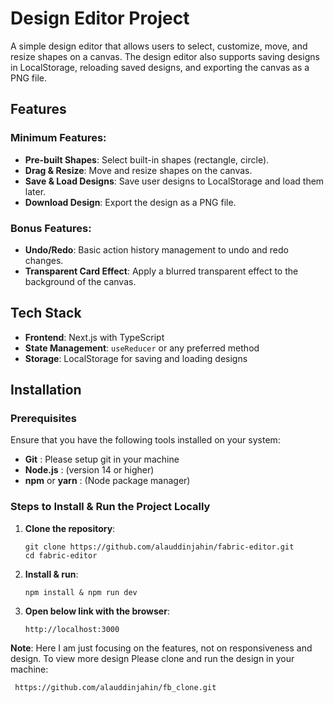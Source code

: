 # Design Editor Project

A simple design editor that allows users to select, customize, move, and resize shapes on a canvas. The design editor also supports saving designs in LocalStorage, reloading saved designs, and exporting the canvas as a PNG file.

## Features

### Minimum Features:
- **Pre-built Shapes**: Select built-in shapes (rectangle, circle).
- **Drag & Resize**: Move and resize shapes on the canvas.
- **Save & Load Designs**: Save user designs to LocalStorage and load them later.
- **Download Design**: Export the design as a PNG file.

### Bonus Features:
- **Undo/Redo**: Basic action history management to undo and redo changes.
- **Transparent Card Effect**: Apply a blurred transparent effect to the background of the canvas.

## Tech Stack

- **Frontend**: Next.js with TypeScript
- **State Management**: `useReducer` or any preferred method
- **Storage**: LocalStorage for saving and loading designs

## Installation

### Prerequisites
Ensure that you have the following tools installed on your system:
- **Git** : Please setup git in your machine
- **Node.js** : (version 14 or higher)
- **npm** or **yarn** : (Node package manager)

### Steps to Install & Run the Project Locally

1. **Clone the repository**:

   ```
   git clone https://github.com/alauddinjahin/fabric-editor.git
   cd fabric-editor
2. **Install & run**:
   ```
   npm install & npm run dev

3. **Open below link with the browser**: 

   ```
   http://localhost:3000

**Note**:
   Here I am just focusing on the features, not on responsiveness and design.
   To view more design Please clone and run the design in your machine:
   ```
    https://github.com/alauddinjahin/fb_clone.git 

